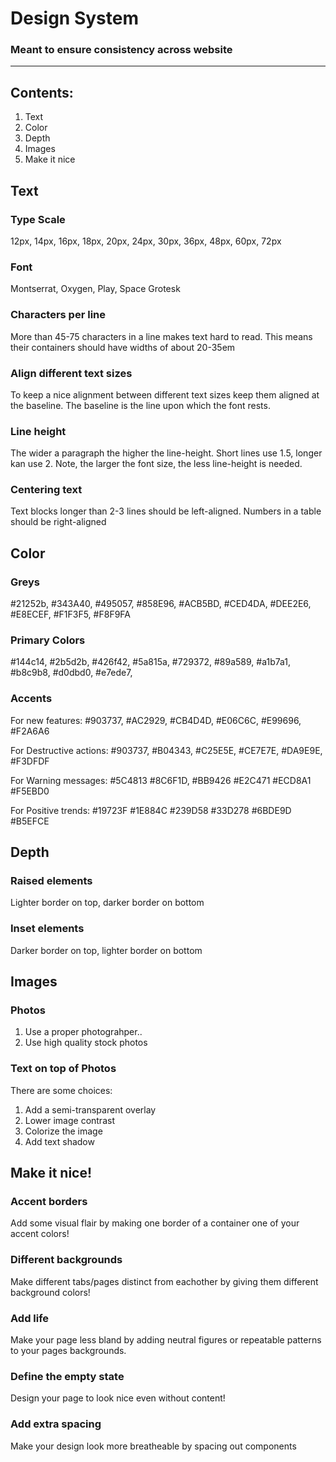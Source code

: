 # Design System
### Meant to ensure consistency across website
---
## Contents:
1. Text
2. Color
3. Depth
4. Images
5. Make it nice



## Text
### Type Scale
12px, 14px, 16px, 18px, 20px, 24px, 30px, 36px, 48px, 60px, 72px

### Font
Montserrat, Oxygen, Play, Space Grotesk

### Characters per line
More than 45-75 characters in a line makes text hard to read.
This means their containers should have widths of about 20-35em

### Align different text sizes
To keep a nice alignment between different text sizes keep them aligned at the baseline.
The baseline is the line upon which the font rests.

### Line height
The wider a paragraph the higher the line-height. Short lines use 1.5, longer kan use 2.
Note, the larger the font size, the less line-height is needed.

### Centering text
Text blocks longer than 2-3 lines should be left-aligned. 
Numbers in a table should be right-aligned

## Color
### Greys
#21252b, #343A40, #495057, #858E96, #ACB5BD, #CED4DA, #DEE2E6, #E8ECEF, #F1F3F5, #F8F9FA

### Primary Colors
#144c14, #2b5d2b, #426f42, #5a815a, #729372, #89a589, #a1b7a1, #b8c9b8, #d0dbd0, #e7ede7, 

### Accents
For new features:
#903737, #AC2929, #CB4D4D, #E06C6C, #E99696, #F2A6A6

For Destructive actions:
#903737, #B04343, #C25E5E, #CE7E7E, #DA9E9E, #F3DFDF

For Warning messages:
#5C4813 #8C6F1D, #BB9426 #E2C471 #ECD8A1 #F5EBD0

For Positive trends:
#19723F #1E884C #239D58 #33D278  #6BDE9D #B5EFCE

## Depth
### Raised elements
Lighter border on top, darker border on bottom

### Inset elements
Darker border on top, lighter border on bottom

## Images
### Photos
1. Use a proper photograhper..
2. Use high quality stock photos

### Text on top of Photos
There are some choices:
1. Add a semi-transparent overlay
2. Lower image contrast
3. Colorize the image
4. Add text shadow

## Make it nice!
### Accent borders
Add some visual flair by making one border of a container one of your accent colors!

### Different backgrounds
Make different tabs/pages distinct from eachother by giving them different background colors!

### Add life
Make your page less bland by adding neutral figures or repeatable patterns to your pages backgrounds.

### Define the empty state
Design your page to look nice even without content!

### Add extra spacing
Make your design look more breatheable by spacing out components